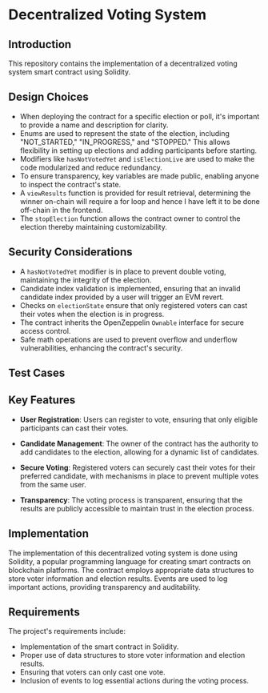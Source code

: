 # Decentralized Voting System

## Introduction

This repository contains the implementation of a decentralized voting system smart contract using Solidity.

## Design Choices

- When deploying the contract for a specific election or poll, it's important to provide a name and description for clarity.
- Enums are used to represent the state of the election, including "NOT_STARTED," "IN_PROGRESS," and "STOPPED." This allows flexibility in setting up elections and adding participants before starting.
- Modifiers like `hasNotVotedYet` and `isElectionLive` are used to make the code modularized and reduce redundancy.
- To ensure transparency, key variables are made public, enabling anyone to inspect the contract's state.
- A `viewResults` function is provided for result retrieval, determining the winner on-chain will require a for loop and hence I have left it to be done off-chain in the frontend.
- The `stopElection` function allows the contract owner to control the election thereby maintaining customizability.

## Security Considerations

- A `hasNotVotedYet` modifier is in place to prevent double voting, maintaining the integrity of the election.
- Candidate index validation is implemented, ensuring that an invalid candidate index provided by a user will trigger an EVM revert.
- Checks on `electionState` ensure that only registered voters can cast their votes when the election is in progress.
- The contract inherits the OpenZeppelin `Ownable` interface for secure access control.
- Safe math operations are used to prevent overflow and underflow vulnerabilities, enhancing the contract's security.

## Test Cases

## Key Features

- **User Registration**: Users can register to vote, ensuring that only eligible participants can cast their votes.

- **Candidate Management**: The owner of the contract has the authority to add candidates to the election, allowing for a dynamic list of candidates.

- **Secure Voting**: Registered voters can securely cast their votes for their preferred candidate, with mechanisms in place to prevent multiple votes from the same user.

- **Transparency**: The voting process is transparent, ensuring that the results are publicly accessible to maintain trust in the election process.

## Implementation

The implementation of this decentralized voting system is done using Solidity, a popular programming language for creating smart contracts on blockchain platforms. The contract employs appropriate data structures to store voter information and election results. Events are used to log important actions, providing transparency and auditability.

## Requirements

The project's requirements include:

- Implementation of the smart contract in Solidity.
- Proper use of data structures to store voter information and election results.
- Ensuring that voters can only cast one vote.
- Inclusion of events to log essential actions during the voting process.
